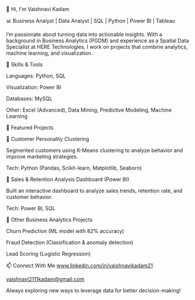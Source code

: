 👋 Hi, I'm Vaishnavi Kadam

📊 Business Analyst | Data Analyst | SQL | Python | Power BI | Tableau

I’m passionate about turning data into actionable insights. With a background in Business Analytics (PGDM) and experience as a Spatial Data Specialist at HERE Technologies, I work on projects that combine analytics, machine learning, and visualization.

🔧 Skills & Tools

Languages: Python, SQL

Visualization: Power BI

Databases: MySQL

Other: Excel (Advanced), Data Mining, Predictive Modeling, Machine Learning

📂 Featured Projects

🔹 Customer Personality Clustering

Segmented customers using K-Means clustering to analyze behavior and improve marketing strategies.

Tech: Python (Pandas, Scikit-learn, Matplotlib, Seaborn)

🔹 Sales & Retention Analysis Dashboard (Power BI)

Built an interactive dashboard to analyze sales trends, retention rate, and customer behavior.

Tech: Power BI, SQL

🔹 Other Business Analytics Projects

Churn Prediction (ML model with 82% accuracy)

Fraud Detection (Classification & anomaly detection)

Lead Scoring (Logistic Regression)

📫 Connect With Me
www.linkedin.com/in/vaishnavikadam21

vaishnavi2111kadam@gmail.com

Always exploring new ways to leverage data for better decision-making!

